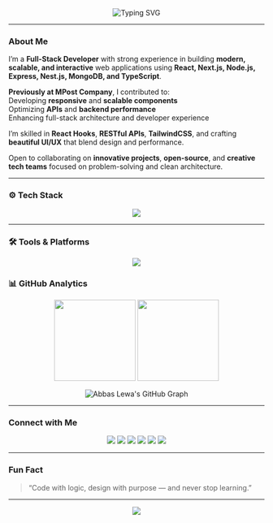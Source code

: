 

<div align="center">
  <img src="https://readme-typing-svg.herokuapp.com?font=Fira+Code&size=25&pause=1000&color=FFD700&center=true&vCenter=true&width=600&lines=👋+Hi%2C+I'm+Abbas+Lewa!;💻+Full-Stack+Developer;+Passionate+about+React+%26+Node.js;+Building+modern+web+experiences" alt="Typing SVG" />
</div>

---

###  About Me  

I’m a **Full-Stack Developer** with strong experience in building **modern, scalable, and interactive** web applications using **React, Next.js, Node.js, Express, Nest.js, MongoDB, and TypeScript**.  

 **Previously at MPost Company**, I contributed to:  
 Developing **responsive** and **scalable components**  
 Optimizing **APIs** and **backend performance**  
 Enhancing full-stack architecture and developer experience  

 I’m skilled in **React Hooks**, **RESTful APIs**, **TailwindCSS**, and crafting **beautiful UI/UX** that blend design and performance.  

 Open to collaborating on **innovative projects**, **open-source**, and **creative tech teams** focused on problem-solving and clean architecture.

---

### ⚙️ Tech Stack  

<p align="center">
  <img src="https://skillicons.dev/icons?i=js,ts,react,nextjs,nodejs,express,nestjs,mongodb,html,css,tailwind,python,git,figma" />
</p>

---

### 🛠️ Tools & Platforms  


<p align="center">
  <img src="https://skillicons.dev/icons?i=vscode,linux,github,gitlab,vercel,postman,netlify,trello" />
</p>



### 📊 GitHub Analytics  

<p align="center">
  <img src="https://github-readme-stats.vercel.app/api?username=maurodesouza&show_icons=true&count_private=true&theme=dracula&hide_border=false" height="160" />
  <img src="https://github-readme-stats.vercel.app/api/top-langs/?username=maurodesouza&layout=compact&langs_count=6&theme=dracula&hide_border=false" height="160" />
</p>

<p align="center">
  <img src="https://github-readme-activity-graph.vercel.app/graph?username=Abbaslewa&bg_color=1a1b27&color=ffb86c&line=ff79c6&point=bd93f9&area=true&hide_border=true" alt="Abbas Lewa's GitHub Graph" />
</p>

---

###  Connect with Me  

<p align="center">
  <a href="https://www.linkedin.com/in/abbas-omer-07ab13380/"><img src="https://img.shields.io/badge/LinkedIn-0A66C2?style=for-the-badge&logo=linkedin&logoColor=white"/></a>
  <a href="https://github.com/Abbaslewa"><img src="https://img.shields.io/badge/GitHub-181717?style=for-the-badge&logo=github&logoColor=white"/></a>
  <a href="mailto:abbasomerhassn@gmail.com"><img src="https://img.shields.io/badge/Gmail-EA4335?style=for-the-badge&logo=gmail&logoColor=white"/></a>
  <a href="https://wa.me/"><img src="https://img.shields.io/badge/WhatsApp-25D366?style=for-the-badge&logo=whatsapp&logoColor=white"/></a>
  <a href="https://www.instagram.com/"><img src="https://img.shields.io/badge/Instagram-E4405F?style=for-the-badge&logo=instagram&logoColor=white"/></a>
  <a href="https://www.tiktok.com/"><img src="https://img.shields.io/badge/TikTok-000000?style=for-the-badge&logo=tiktok&logoColor=white"/></a>
</p>

---

###  Fun Fact  

>  “Code with logic, design with purpose — and never stop learning.”  

---

<div align="center">
  <img src="https://capsule-render.vercel.app/api?type=waving&color=gradient&height=90&section=footer"/>
</div>
